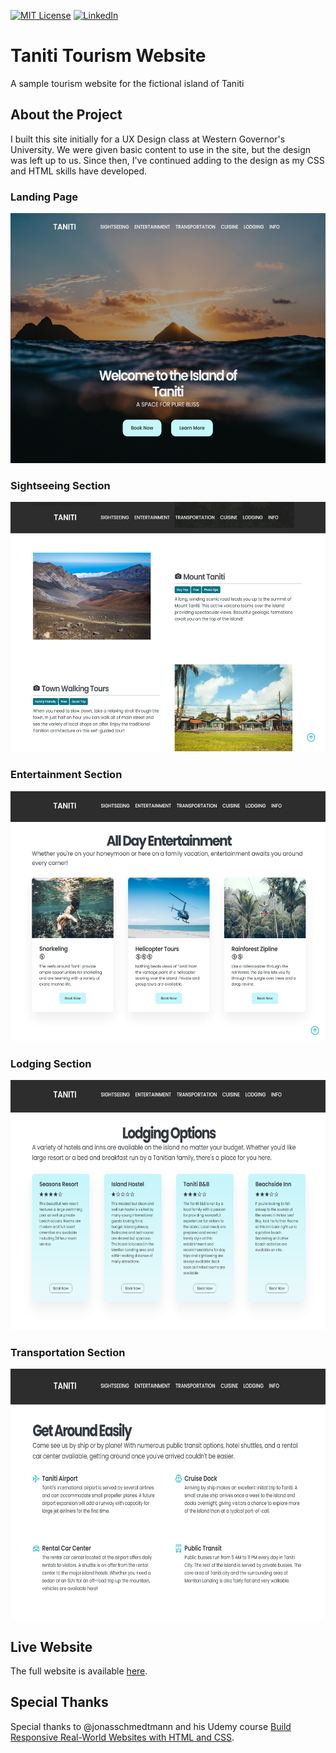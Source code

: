 [![MIT License][license-shield]][license-url]
[![LinkedIn][linkedin-shield]][linkedin-url]

# Taniti Tourism Website
A sample tourism website for the fictional island of Taniti

## About the Project
I built this site initially for a UX Design class at Western Governor's University. We were given basic content to use in the site, but the design was left up to us. Since then, I've continued adding to the design as my CSS and HTML skills have developed.

### Landing Page
<img src='screenshots/taniti-main-page.png' alt='Tourism website landing page' height='400'>

### Sightseeing Section
<img src='screenshots/taniti-activities-section.png' alt='List of fictional tourist activities' height='400'>

### Entertainment Section
<img src='screenshots/taniti-entertainment-section.png' alt='List of fictional entertainment activities' height='400'>

### Lodging Section
<img src='screenshots/taniti-lodging-sections.png' alt='List of fictional island hotels' height='400'>

### Transportation Section
<img src='screenshots/taniti-transportation-section.png' alt='List of fictional island transportation methods' height='400'>

## Live Website
The full website is available [here](https://example.com).

## Special Thanks
Special thanks to @jonasschmedtmann and his Udemy course [Build Responsive Real-World Websites with HTML and CSS](https://www.udemy.com/course/design-and-develop-a-killer-website-with-html5-and-css3/).





[license-shield]: https://img.shields.io/github/license/othneildrew/Best-README-Template.svg?style=for-the-badge
[license-url]: https://github.com/othneildrew/Best-README-Template/blob/master/LICENSE.txt
[linkedin-shield]: https://img.shields.io/badge/-LinkedIn-black.svg?style=for-the-badge&logo=linkedin&colorB=555
[linkedin-url]: https://linkedin.com/in/samuel-s-jones
